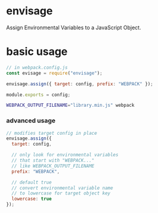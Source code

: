 # envisage
Assign Environmental Variables to a JavaScript Object.

# basic usage

```js
// in webpack.config.js
const evisage = require("envisage");

envisage.assign({ target: config, prefix: "WEBPACK" });

module.exports = config;
```

```bash
WEBPACK_OUTPUT_FILENAME="library.min.js" webpack
```

### advanced usage
```js
// modifies target config in place
envisage.assign({
  target: config,

  // only look for environmental variables
  // that start with "WEBPACK..."
  // like WEBPACK_OUTPUT_FILENAME  
  prefix: "WEBPACK",

  // default true
  // convert environmental variable name
  // to lowercase for target object key
  lowercase: true 
});
```